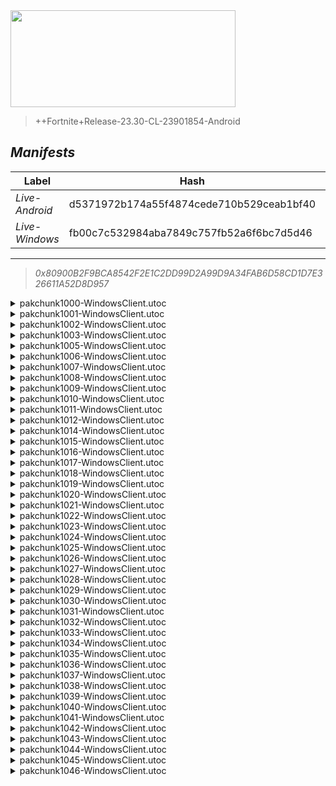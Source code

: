 <div style="pointer-events: none">
  <img style="pointer-events: none" src="https://raw.githubusercontent.com/Tectors/Archive/master/source/dependents/gen.27.11.svg" width="360" height="155">
<div>

 >  
  
  > ++Fortnite+Release-23.30-CL-23901854-Android

## *Manifests*
| Label | Hash | Route |
| - | - | - |
| *Live-Android* | d5371972b174a55f4874cede710b529ceab1bf40 | [5iPxSPBymtYv7Wmnd0u34QMyBCTo1w](https://github.com/Tectors/Archive/blob/master/manifests/5iPxSPBymtYv7Wmnd0u34QMyBCTo1w.manifest) |
| *Live-Windows* | fb00c7c532984aba7849c757fb52a6f6bc7d5d46 | [AtunKhtPq4NHVe1fwkynsUmQJyFEtw](https://github.com/Tectors/Archive/blob/master/manifests/AtunKhtPq4NHVe1fwkynsUmQJyFEtw.manifest) |

---

> *0x80900B2F9BCA8542F2E1C2DD99D2A99D9A34FAB6D58CD1D7E326611A52D8D957*

<details>
  <summary>pakchunk1000-WindowsClient.utoc</summary>

 > 
    0x4FD5206CF080A8906DC72A547DC1FF32A2C12F90FC75CDAB87C1FAFCB6B71439

  </details>

<details>
  <summary>pakchunk1001-WindowsClient.utoc</summary>

 > 
    0xA88CF299F9982160106C085A954D8C40E47ABF09A3E36C4782D5B8D6B8487AFE

  </details>

<details>
  <summary>pakchunk1002-WindowsClient.utoc</summary>

 > 
    0x9A07F97284C0DD6F1AF3B07B65B9CAF1D31C4704E80410E3387E2A66858BC3DB

  <img src="https://raw.githubusercontent.com/Tectors/Archive/master/source/dependents/referred/EID_Adoration.svg" width="100"> 
</details>

<details>
  <summary>pakchunk1003-WindowsClient.utoc</summary>

 > 
    0xA6C0F80DDAE62914EDADB6809280E34EDAC2D336407253EC5A6F776B0FDEEA10

  </details>

<details>
  <summary>pakchunk1005-WindowsClient.utoc</summary>

 > 
    0xE40A2E986865AEDFA8028E9751D4434861C8A779DD01639FF4919B05945EB1F9

  </details>

<details>
  <summary>pakchunk1006-WindowsClient.utoc</summary>

 > 
    0x30184D0C8805FE54C27ECAB08FC56F8C3D5605876FD4CBEBC13FA4F0C0B20F38

  </details>

<details>
  <summary>pakchunk1007-WindowsClient.utoc</summary>

 > 
    0x51DBAE2E26670611F8DF298742A7A31BDD49154228602C9DA54A50E925815A06

  </details>

<details>
  <summary>pakchunk1008-WindowsClient.utoc</summary>

 > 
    0xCD587447BC1ACEF41482E7264BD01860D9CDDA0FA8158BFC64C9610F75A71F45

  <img src="https://raw.githubusercontent.com/Tectors/Archive/master/source/dependents/referred/EID_Hurrah_Follower.svg" width="100"> <img src="https://raw.githubusercontent.com/Tectors/Archive/master/source/dependents/referred/EID_Hurrah.svg" width="100"> 
</details>

<details>
  <summary>pakchunk1009-WindowsClient.utoc</summary>

 > 
    0x409793E939FC900347001ADA2EFDDB4F853EE0353D6B1C7C9FB0231BDED6BDB1

  <img src="https://raw.githubusercontent.com/Tectors/Archive/master/source/dependents/referred/EID_PrivateJet.svg" width="100"> 
</details>

<details>
  <summary>pakchunk1010-WindowsClient.utoc</summary>

 > 
    0x3527A3A66261CC5C03EB9673B7A85A6CF47ABE57ACA2F5360E5128E65C9533C3

  </details>

<details>
  <summary>pakchunk1011-WindowsClient.utoc</summary>

 > 
    0xE3FC810B9DBB2E81CE06F8CF55964E1B7BEA20545931824A94AB83D4E8182BD4

  </details>

<details>
  <summary>pakchunk1012-WindowsClient.utoc</summary>

 > 
    0x91F62116BA4334BB82B84D35E9DF85DCE87434071097E4C96DBFD31517C48F2E

  </details>

<details>
  <summary>pakchunk1014-WindowsClient.utoc</summary>

 > 
    0xB4A5B3ECE6F5C0FB0E9F34333AA749EC27797BD3FE5555C92FB0C8770C3A56B3

  </details>

<details>
  <summary>pakchunk1015-WindowsClient.utoc</summary>

 > 
    0x293A0CA0C9620FF0E8267C4BD7532982A802B071D4245849C63F27922C482A2C

  </details>

<details>
  <summary>pakchunk1016-WindowsClient.utoc</summary>

 > 
    0xA36EEC6E66CC1D249EF63F21A6469A39BA583A7215919C6D6A8E880D45016B9B

  <img src="https://raw.githubusercontent.com/Tectors/Archive/master/source/dependents/referred/Pickaxe_HeavyRoar.svg" width="100"> <img src="https://raw.githubusercontent.com/Tectors/Archive/master/source/dependents/referred/Pickaxe_BraveBuild.svg" width="100"> <img src="https://raw.githubusercontent.com/Tectors/Archive/master/source/dependents/referred/Glider_BraveBuild.svg" width="100"> <img src="https://raw.githubusercontent.com/Tectors/Archive/master/source/dependents/referred/Character_HeavyRoar.svg" width="100"> <img src="https://raw.githubusercontent.com/Tectors/Archive/master/source/dependents/referred/Character_BraveBuildSuper.svg" width="100"> <img src="https://raw.githubusercontent.com/Tectors/Archive/master/source/dependents/referred/Character_BraveBuild.svg" width="100"> <img src="https://raw.githubusercontent.com/Tectors/Archive/master/source/dependents/referred/Backpack_HeavyRoarCarton.svg" width="100"> <img src="https://raw.githubusercontent.com/Tectors/Archive/master/source/dependents/referred/Backpack_HeavyRoar.svg" width="100"> <img src="https://raw.githubusercontent.com/Tectors/Archive/master/source/dependents/referred/Backpack_BraveBuild.svg" width="100"> 
</details>

<details>
  <summary>pakchunk1017-WindowsClient.utoc</summary>

 > 
    0xD47E24C52EB37A9078EB4BF92B6FF0DA5CAE09D8F842C9E2D79175A9248F55D4

  </details>

<details>
  <summary>pakchunk1018-WindowsClient.utoc</summary>

 > 
    0xD98B42B48C5A0A8719039E23CA5A082EBAB7D33C01271DD44D1572918895CB79

  </details>

<details>
  <summary>pakchunk1019-WindowsClient.utoc</summary>

 > 
    0x1B86D4ACD6BB5FA457777FEFBC9C912D0AFB7614A23E8DBECAE2ABA76E115CDD

  </details>

<details>
  <summary>pakchunk1020-WindowsClient.utoc</summary>

 > 
    0xC0B7C3B2033B8E18EEBCA1EBDF31715ACE290E7D769D1886E115507EE3524EE3

  </details>

<details>
  <summary>pakchunk1021-WindowsClient.utoc</summary>

 > 
    0x506BAA216D7A6FE0B104716918F79D3EAB058AC5F72B28014EAF384058B86441

  </details>

<details>
  <summary>pakchunk1022-WindowsClient.utoc</summary>

 > 
    0xD477AE7E043EA18093A2C4D1FC82C61C59F2A6F4BEB9D8F2D53B327DFC9AFAAB

  </details>

<details>
  <summary>pakchunk1023-WindowsClient.utoc</summary>

 > 
    0xCC361E13F9D394EF08DFCCE22A8FEAFECB2FDF0D9F1E45A70CD9FA9B0D1910D3

  <img src="https://raw.githubusercontent.com/Tectors/Archive/master/source/dependents/referred/EID_Reign_Follower.svg" width="100"> <img src="https://raw.githubusercontent.com/Tectors/Archive/master/source/dependents/referred/EID_Reign.svg" width="100"> 
</details>

<details>
  <summary>pakchunk1024-WindowsClient.utoc</summary>

 > 
    0x2AFABFA542AA41BD4E183EFAAC6A0E774A1D712991B5E8F92AF1B8AFEA1F3876

  </details>

<details>
  <summary>pakchunk1025-WindowsClient.utoc</summary>

 > 
    0x206ED93F4E888009E2A4498C6316FB8DDB7B1EE5C7A39BBCCD4A689AF2588233

  </details>

<details>
  <summary>pakchunk1026-WindowsClient.utoc</summary>

 > 
    0x19764523A2617E0FC79D24CAD5CA9BA5AE40CB51B32DCA39B18B58E513D371F3

  </details>

<details>
  <summary>pakchunk1027-WindowsClient.utoc</summary>

 > 
    0x001D8525F186C8A1F7E4A267976A7AB7FF39B1960EE604A06D2FA2941036997E

  <img src="https://raw.githubusercontent.com/Tectors/Archive/master/source/dependents/referred/EID_HeavyRoarDance.svg" width="100"> 
</details>

<details>
  <summary>pakchunk1028-WindowsClient.utoc</summary>

 > 
    0x94826F4CBEF99FF36BB2311EE0D77E2F85100A23DC62F1DA0DB739ABBC4955B3

  </details>

<details>
  <summary>pakchunk1029-WindowsClient.utoc</summary>

 > 
    0x4CBDB9F8D555EB8A75F57BBA03BF9554C7CDC04B1E45988467C2744017C8916B

  </details>

<details>
  <summary>pakchunk1030-WindowsClient.utoc</summary>

 > 
    0x956BCFB1FB1656C3550D2387EC9A5950B120A10F892AB58FB92A88C3DE369A6A

  <img src="https://raw.githubusercontent.com/Tectors/Archive/master/source/dependents/referred/EID_Marvelous.svg" width="100"> 
</details>

<details>
  <summary>pakchunk1031-WindowsClient.utoc</summary>

 > 
    0xD57C6526D478B1CEAF3F43299302ABC02AC71D3022F863F63EEE40CFBC9FB5CB

  </details>

<details>
  <summary>pakchunk1032-WindowsClient.utoc</summary>

 > 
    0x84F1761F5C473325F835118CCB2EED4A94B5C9FD8D1ECD6F4AD37F5AAED3E9A0

  </details>

<details>
  <summary>pakchunk1033-WindowsClient.utoc</summary>

 > 
    0x1CA89D36EED9613F46B1C922A7BC48AEAC4A0B8948790D242C69258DDAA3D641

  </details>

<details>
  <summary>pakchunk1034-WindowsClient.utoc</summary>

 > 
    0x647348546C6CD3B62EB35266E848408999A952C8A5D07BAC1D2D871F4BEFA3EF

  </details>

<details>
  <summary>pakchunk1035-WindowsClient.utoc</summary>

 > 
    0x38BD7F9DD1BD4840686C10A69BFF80AB2EBB4BC03AB1E6E9155E307B71C58E82

  </details>

<details>
  <summary>pakchunk1036-WindowsClient.utoc</summary>

 > 
    0x5F149D17C16F53A4CF98C8366452DCC4F5C5CA89B7B3921C0E9485CFCADC75F4

  <img src="https://raw.githubusercontent.com/Tectors/Archive/master/source/dependents/referred/EID_Devotion.svg" width="100"> 
</details>

<details>
  <summary>pakchunk1037-WindowsClient.utoc</summary>

 > 
    0x722AD7730A41FAFCEB053E692A4AC961B746AD644190283E509FB1DB4C94D49D

  </details>

<details>
  <summary>pakchunk1038-WindowsClient.utoc</summary>

 > 
    0x0E313396869E0A03419347F7CD3EA6EFEE9336BC6EEC402896ABDBB0DCA472EC

  </details>

<details>
  <summary>pakchunk1039-WindowsClient.utoc</summary>

 > 
    0x3C640F9FC2D5AFC14B5113A00523AC9987058BF0663555A8050FA4025DEEB88C

  </details>

<details>
  <summary>pakchunk1040-WindowsClient.utoc</summary>

 > 
    0x8F294FC42FBCE435CB8809582BD6E97713113FF926AB8131AA9964738BB6EC41

  </details>

<details>
  <summary>pakchunk1041-WindowsClient.utoc</summary>

 > 
    0x2D706F9F10577DD165A9CAFC8C1A9B9DB9429E1DE4BDE742BE47C98C88BF9442

  </details>

<details>
  <summary>pakchunk1042-WindowsClient.utoc</summary>

 > 
    0xA1EB137FD0151A05F8155C16CE09BEFA74043B4680472B94E6B65AD5FEA1A05B

  <img src="https://raw.githubusercontent.com/Tectors/Archive/master/source/dependents/referred/Wrap_InstantGravel.svg" width="100"> <img src="https://raw.githubusercontent.com/Tectors/Archive/master/source/dependents/referred/Pickaxe_InstantGravelNoble.svg" width="100"> <img src="https://raw.githubusercontent.com/Tectors/Archive/master/source/dependents/referred/Glider_InstantGravel.svg" width="100"> <img src="https://raw.githubusercontent.com/Tectors/Archive/master/source/dependents/referred/EID_InstantGravel.svg" width="100"> <img src="https://raw.githubusercontent.com/Tectors/Archive/master/source/dependents/referred/Character_InstantGravelNoble.svg" width="100"> <img src="https://raw.githubusercontent.com/Tectors/Archive/master/source/dependents/referred/Character_InstantGravel.svg" width="100"> <img src="https://raw.githubusercontent.com/Tectors/Archive/master/source/dependents/referred/Backpack_InstantGravelNoble.svg" width="100"> <img src="https://raw.githubusercontent.com/Tectors/Archive/master/source/dependents/referred/Backpack_InstantGravel.svg" width="100"> 
</details>

<details>
  <summary>pakchunk1043-WindowsClient.utoc</summary>

 > 
    0xC2D22281A90FACCCCE0BA659E009BB8096BE08D1217BB0CF02BD59384FD6659F

  </details>

<details>
  <summary>pakchunk1044-WindowsClient.utoc</summary>

 > 
    0x7DAD2644F3493E8F483362432134A5AAC78520571C5616E303FB3B1712FE0FFD

  </details>

<details>
  <summary>pakchunk1045-WindowsClient.utoc</summary>

 > 
    0x5684B68418CFA7E4FEB85C7511F4C0BAF07A823944776780F32A21E7756C8C00

  </details>

<details>
  <summary>pakchunk1046-WindowsClient.utoc</summary>

 > 
    0x7141A192A65851B9D7278B8D84C29EB83326A733BF42AC90257216EDDD57E265

  </details>

